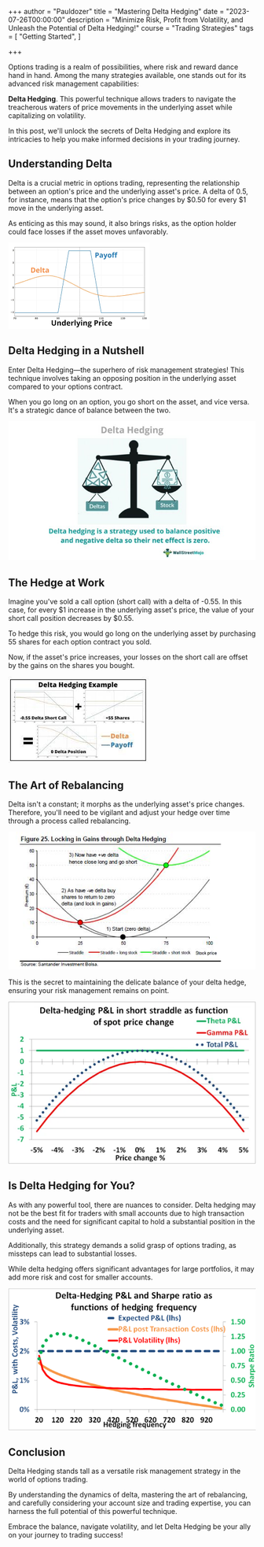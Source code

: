 +++
author = "Pauldozer"
title = "Mastering Delta Hedging"
date = "2023-07-26T00:00:00"
description = "Minimize Risk, Profit from Volatility, and Unleash the Potential of Delta Hedging!"
course = "Trading Strategies"
tags = [
    "Getting Started",
]

+++

Options trading is a realm of possibilities, where risk and reward dance hand in hand. Among the many strategies available, one stands out for its advanced risk management capabilities: 

**Delta Hedging**. 
This powerful technique allows traders to navigate the treacherous waters of price movements in the underlying asset while capitalizing on volatility. 

In this post, we'll unlock the secrets of Delta Hedging and explore its intricacies to help you make informed decisions in your trading journey.



## Understanding Delta
Delta is a crucial metric in options trading, representing the relationship between an option's price and the underlying asset's price. A delta of 0.5, for instance, means that the option's price changes by $0.50 for every $1 move in the underlying asset. 

As enticing as this may sound, it also brings risks, as the option holder could face losses if the asset moves unfavorably.

![Delta Hedging](images/payoff.png)

## Delta Hedging in a Nutshell
Enter Delta Hedging—the superhero of risk management strategies! This technique involves taking an opposing position in the underlying asset compared to your options contract.

When you go long on an option, you go short on the asset, and vice versa. It's a strategic dance of balance between the two.

![Delta Hedging](images/deltahedging.jpeg)

## The Hedge at Work
Imagine you've sold a call option (short call) with a delta of -0.55. In this case, for every $1 increase in the underlying asset's price, the value of your short call position decreases by $0.55. 

To hedge this risk, you would go long on the underlying asset by purchasing 55 shares for each option contract you sold. 

Now, if the asset's price increases, your losses on the short call are offset by the gains on the shares you bought.

![Delta Hedging](images/hedgingexample.png)

## The Art of Rebalancing
Delta isn't a constant; it morphs as the underlying asset's price changes. Therefore, you'll need to be vigilant and adjust your hedge over time through a process called rebalancing. 

![Delta Rebalancing](images/gains.png)

This is the secret to maintaining the delicate balance of your delta hedge, ensuring your risk management remains on point.

![Delta Straddle](images/straddle.png)

## Is Delta Hedging for You?
As with any powerful tool, there are nuances to consider. Delta hedging may not be the best fit for traders with small accounts due to high transaction costs and the need for significant capital to hold a substantial position in the underlying asset. 

Additionally, this strategy demands a solid grasp of options trading, as missteps can lead to substantial losses. 

While delta hedging offers significant advantages for large portfolios, it may add more risk and cost for smaller accounts.

![Delta Straddle](images/sharperatio.png)

## Conclusion
Delta Hedging stands tall as a versatile risk management strategy in the world of options trading. 

By understanding the dynamics of delta, mastering the art of rebalancing, and carefully considering your account size and trading expertise, you can harness the full potential of this powerful technique. 

Embrace the balance, navigate volatility, and let Delta Hedging be your ally on your journey to trading success!

